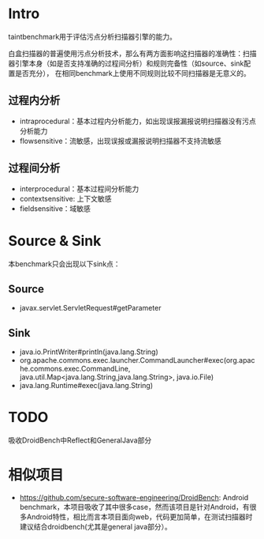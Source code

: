 # Intro
taintbenchmark用于评估污点分析扫描器引擎的能力。

白盒扫描器的普遍使用污点分析技术，那么有两方面影响这扫描器的准确性：扫描器引擎本身（如是否支持准确的过程间分析）和规则完备性（如source、sink配置是否充分），
在相同benchmark上使用不同规则比较不同扫描器是无意义的。

## 过程内分析
* intraprocedural：基本过程内分析能力，如出现误报漏报说明扫描器没有污点分析能力
* flowsensitive：流敏感，出现误报或漏报说明扫描器不支持流敏感

## 过程间分析
* interprocedural：基本过程间分析能力
* contextsensitive: 上下文敏感
* fieldsensitive：域敏感


# Source & Sink
本benchmark只会出现以下sink点：
## Source
* javax.servlet.ServletRequest#getParameter
## Sink
* java.io.PrintWriter#println(java.lang.String)
* org.apache.commons.exec.launcher.CommandLauncher#exec(org.apache.commons.exec.CommandLine, java.util.Map<java.lang.String,java.lang.String>, java.io.File)
* java.lang.Runtime#exec(java.lang.String)

# TODO
吸收DroidBench中Reflect和GeneralJava部分

# 相似项目
* https://github.com/secure-software-engineering/DroidBench: Android benchmark，本项目吸收了其中很多case，然而该项目是针对Android，有很多Android特性，相比而言本项目面向web，代码更加简单，在测试扫描器时建议结合droidbench(尤其是general java部分）。